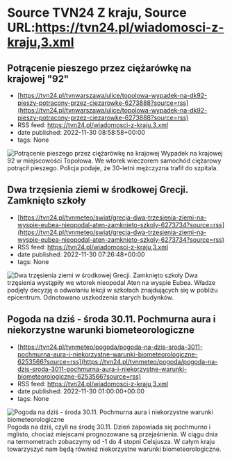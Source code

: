 # Source TVN24 Z kraju, Source URL:https://tvn24.pl/wiadomosci-z-kraju,3.xml

## Potrącenie pieszego przez ciężarówkę na krajowej "92"
 - [https://tvn24.pl/tvnwarszawa/ulice/topolowa-wypadek-na-dk92-pieszy-potracony-przez-ciezarowke-6273888?source=rss](https://tvn24.pl/tvnwarszawa/ulice/topolowa-wypadek-na-dk92-pieszy-potracony-przez-ciezarowke-6273888?source=rss)
 - RSS feed: https://tvn24.pl/wiadomosci-z-kraju,3.xml
 - date published: 2022-11-30 08:58:58+00:00
 - tags: None

<img alt="Potrącenie pieszego przez ciężarówkę na krajowej " src="https://tvn24.pl/tvnwarszawa/najnowsze/cdn-zdjecie-wiakp9-potracenie-pieszego-na-dk92-6273847/alternates/LANDSCAPE_1280" />
    Wypadek na krajowej 92 w miejscowości Topołowa. We wtorek wieczorem samochód ciężarowy potrącił pieszego. Policja podaje, że 30-letni mężczyzna trafił do szpitala.

## Dwa trzęsienia ziemi w środkowej Grecji. Zamknięto szkoły
 - [https://tvn24.pl/tvnmeteo/swiat/grecja-dwa-trzesienia-ziemi-na-wyspie-eubea-nieopodal-aten-zamknieto-szkoly-6273734?source=rss](https://tvn24.pl/tvnmeteo/swiat/grecja-dwa-trzesienia-ziemi-na-wyspie-eubea-nieopodal-aten-zamknieto-szkoly-6273734?source=rss)
 - RSS feed: https://tvn24.pl/wiadomosci-z-kraju,3.xml
 - date published: 2022-11-30 07:26:48+00:00
 - tags: None

<img alt="Dwa trzęsienia ziemi w środkowej Grecji. Zamknięto szkoły" src="https://tvn24.pl/tvnmeteo/najnowsze/cdn-zdjecie-tr57y2-trzesienie-ziemi-w-grecji-6273747/alternates/LANDSCAPE_1280" />
    Dwa trzęsienia wystąpiły we wtorek nieopodal Aten na wyspie Eubea. Władze podjęły decyzję o odwołaniu lekcji w szkołach znajdujących się w pobliżu epicentrum. Odnotowano uszkodzenia starych budynków.

## Pogoda na dziś - środa 30.11. Pochmurna aura i niekorzystne warunki biometeorologiczne
 - [https://tvn24.pl/tvnmeteo/pogoda/pogoda-na-dzis-sroda-3011-pochmurna-aura-i-niekorzystne-warunki-biometeorologiczne-6253566?source=rss](https://tvn24.pl/tvnmeteo/pogoda/pogoda-na-dzis-sroda-3011-pochmurna-aura-i-niekorzystne-warunki-biometeorologiczne-6253566?source=rss)
 - RSS feed: https://tvn24.pl/wiadomosci-z-kraju,3.xml
 - date published: 2022-11-30 01:00:00+00:00
 - tags: None

<img alt="Pogoda na dziś - środa 30.11. Pochmurna aura i niekorzystne warunki biometeorologiczne" src="https://tvn24.pl/tvnmeteo/najnowsze/cdn-zdjecie-j684ae-mgla-pochmurno-pozna-jesien-6253549/alternates/LANDSCAPE_1280" />
    Pogoda na dziś, czyli na środę 30.11. Dzień zapowiada się pochmurno i mglisto, chociaż miejscami prognozowane są przejaśnienia. W ciągu dnia na termometrach zobaczymy od -1 do 4 stopni Celsjusza. W całym kraju towarzyszyć nam będą również niekorzystne warunki biometeorologiczne.
